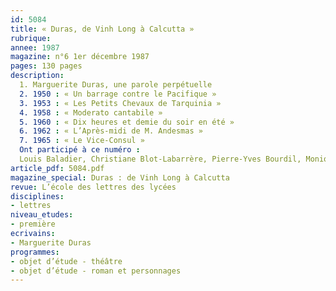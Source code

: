 ```yaml
---
id: 5084
title: « Duras, de Vinh Long à Calcutta »
rubrique: 
annee: 1987
magazine: n°6 1er décembre 1987
pages: 130 pages
description: 
  1. Marguerite Duras, une parole perpétuelle
  2. 1950 : « Un barrage contre le Pacifique »
  3. 1953 : « Les Petits Chevaux de Tarquinia »
  4. 1958 : « Moderato cantabile »
  5. 1960 : « Dix heures et demie du soir en été »
  6. 1962 : « L’Après-midi de M. Andesmas »
  7. 1965 : « Le Vice-Consul »
  Ont participé à ce numéro :
  Louis Baladier, Christiane Blot-Labarrère, Pierre-Yves Bourdil, Monique Pinthon, Yves Stalloni et Claude-André Tabart
article_pdf: 5084.pdf
magazine_special: Duras : de Vinh Long à Calcutta
revue: L’école des lettres des lycées
disciplines:
- lettres
niveau_etudes:
- première
ecrivains:
- Marguerite Duras
programmes:
- objet d’étude - théâtre
- objet d’étude - roman et personnages
---
```

